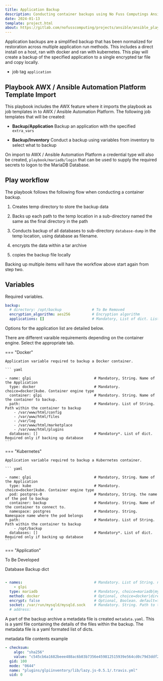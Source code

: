 ```yaml
---
title: Application Backup
description: Conducting container backups using No Fuss Computings Ansible playbooks
date: 2024-01-13
template: project.html
about: https://gitlab.com/nofusscomputing/projects/ansible/ansible_playbooks
---
```


Application backups are a simplified backup that has been normalized for restoration across multiple application run methods. This includes a direct install on a host, ran with docker and ran with kubernetes. This play will create a backup of the specified application to a single encrypted tar file and copy locally.

- job tag `application`


## Playbook AWX / Ansible Automation Platform Template Import

This playbook includes the AWX feature where it imports the playbook as job templates in to AWX / Ansible Automation Platform. The following job templates that will be created:

- **Backup/Application** Backup an application with the specified `extra_vars`

- **Backup/Inventory** Conduct a backup using variables from inventory to select what to backup

On import to AWX / Ansible Automation Platform a credential type will also be created, `playbook/mariadb/login` that can be used to supply the required secrets to logon to the MariaDB Database.


## Play workflow

The playbook follows the following flow when conducting a container backup.

1. Creates temp directory to store the backup data

1. Backs up each path to the temp location in a sub-directory named the same as the final directory in the path

1. Conducts backup of all databases to sub-directory `database-dump` in the temp location, using database as filename.

1. encrypts the data within a tar archive

1. copies the backup file locally

Backing up multiple items will have the workflow above start again from step two.

## Variables

Required variables.

``` yaml
backup:
  # directory: /opt/backup              # To Be Removed
  encryption_algorithm: aes256          # Encryption algorithm
  applications: []                      # Mandatory, List of dict. List of applications to backup

```

Options for the application list are detailed below.

There are different varaible requirements depending on the container engine. Select the appropriate tab.

=== "Docker"

    Application variable required to backup a Docker container.

    ``` yaml

    - name: glpi                             # Mandatory, String. Name of the Application
      type: docker                           # Mandatory. choice=docker|kube. Container engine type
      container: glpi                        # Mandatory. String. Name of the container to backup.
      path:                                  # Mandatory. List of String. Path within the container to backup
        - /var/www/html/config
        - /var/www/html/files
        - /var/log
        - /var/www/html/marketplace
        - /var/www/html/plugins
      databases: []                          # Mandatory*. List of dict. Required only if backing up database
    ```

=== "Kubernetes"

    Application variable required to backup a Kubernetes container.

    ``` yaml

    - name: glpi                             # Mandatory, String. Name of the Application
      type: kube                             # Mandatory. choice=docker|kube. Container engine type
      pod: postgres-0                        # Mandatory, String. the name of the pod to backup
      container: backup                      # Mandatory. String. Name of the container to connect to.
      namespace: postgres                    # Mandatory. String. Namespace name where the pod belongs
      path:                                  # Mandatory. List of String. Path within the container to backup
        - /opt/backup
      databases: []                          # Mandatory*. List of dict. Required only if backing up database
    ```

=== "Application"

  To Be Developed

Database Backup dict

``` yaml

- names:                                 # Mandatory. List of String. name(s) of database to backup
    - glpi
  type: mariadb                          # Mandatory, choice=mariadb|mysql
  method: docker                         # Optional, choice=docker|direct. default=direct specify the method to backup the database
  encrypt: false                         # Optional, Boolean. default=true. Encrypt the database backup
  socket: /var/run/mysqld/mysqld.sock    # Mandatory. String. Path to the MySQL socket.
  # address:         # 
```

A part of the backup archive a metadata file is created `metadata.yaml`. This is a yaml file containing the details of the files within the backup. The metadata file is a yaml formated list of dicts.

metadata file contents example

``` yaml
- checksum:
    algo: "sha256"
    value: "c545cb6a1682beee488ac6b03b7356e459812515939e564cd0c79d3ddf2e2286"
  gid: 100
  mode: "0644"
  name: "plugins/glpiinventory/lib/lazy.js-0.5.1/.travis.yml"
  uid: 0
```
